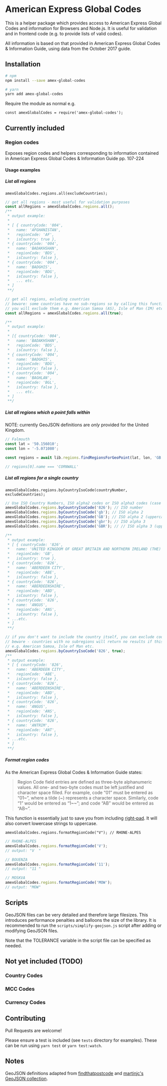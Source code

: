 # American Express Global Codes

This is a helper package which provides access to American Express Global Codes and information for Browsers and Node.js. It is useful for validation and in frontend code (e.g. to provide lists of valid codes).

All information is based on that provided in American Express Global Codes & Information Guide, using data from the October 2017 guide.

## Installation

```bash
# npm
npm install --save amex-global-codes

# yarn
yarn add amex-global-codes
```

Require the module as normal e.g.

`const amexGlobalCodes = require('amex-global-codes');`

## Currently included

### Region codes

Exposes region codes and helpers corresponding to information contained in
American Express Global Codes & Information Guide pp. 107-224

#### Usage examples

##### List all regions

`amexGlobalCodes.regions.all(excludeCountries);`

```javascript
// get all regions - most useful for validation purposes
const allRegions = amexGlobalCodes.regions.all();
/**
 * output example:
 *
 * [ { countryCode: '004',
 *   name: 'AFGHANISTAN',
 *   regionCode: 'AF',
 *   isCountry: true },
 * { countryCode: '004',
 *   name: 'BADAKHSHAN',
 *   regionCode: 'BDS',
 *   isCountry: false },
 * { countryCode: '004',
 *   name: 'BADGHIS',
 *   regionCode: 'BDG',
 *   isCountry: false },
 *   ... etc.
 * ]
 **/

// get all regions, exluding countries
// beware: some countries have no sub-regions so by calling this function
// you will exclude them e.g. American Samoa (AS), Isle of Man (IM) etc.
const allRegions = amexGlobalCodes.regions.all(true);

/**
 * output example:
 *
 * [{ countryCode: '004',
 *   name: 'BADAKHSHAN',
 *   regionCode: 'BDS',
 *   isCountry: false },
 * { countryCode: '004',
 *   name: 'BADGHIS',
 *   regionCode: 'BDG',
 *   isCountry: false },
 * { countryCode: '004',
 *   name: 'BAGHLAN',
 *   regionCode: 'BGL',
 *   isCountry: false },
 *   ... etc.
 * ]
 **/
```

##### List all regions which a point falls within

NOTE: currently GeoJSON definitions are _only_ provided for the United Kingdom.

```javascript
// Falmouth
const lat = '50.156010';
const lon = '-5.071080';

const regions = await lib.regions.findRegionsForGeoPoint(lat, lon, 'GB');

// regions[0].name === 'CORNWALL'
```

##### List all regions for a single country

`amexGlobalCodes.regions.byCountryIsoCode(countryNumber, excludeCountries);`

```javascript
// Use ISO Country Numbers, ISO alpha2 codes or ISO alpha3 codes (case insensitive). The examples below are for United Kingdom
amexGlobalCodes.regions.byCountryIsoCode('826'); // ISO number
amexGlobalCodes.regions.byCountryIsoCode('gb'); // ISO alpha 2
amexGlobalCodes.regions.byCountryIsoCode('GB'); // ISO alpha 2 (uppercase)
amexGlobalCodes.regions.byCountryIsoCode('gbr'); // ISO alpha 3
amexGlobalCodes.regions.byCountryIsoCode('GBR'); // // ISO alpha 3 (uppercase)

/**
 * output example:
 * [ { countryCode: '826',
 *   name: 'UNITED KINGDOM OF GREAT BRITAIN AND NORTHERN IRELAND (THE)',
 *   regionCode: 'GB',
 *   isCountry: true },
 * { countryCode: '826',
 *   name: 'ABERDEEN CITY',
 *   regionCode: 'ABE',
 *   isCountry: false },
 * { countryCode: '826',
 *   name: 'ABERDEENSHIRE',
 *   regionCode: 'ABD',
 *   isCountry: false },
 * { countryCode: '826',
 *   name: 'ANGUS',
 *   regionCode: 'ANS',
 *   isCountry: false },
 * ...etc.
 * ]
 **/

// if you don't want to include the country itself, you can exclude countries
// beware - countries with no subregions will return no results if this flag is used
// e.g. American Samoa, Isle of Man etc.
amexGlobalCodes.regions.byCountryIsoCode('826', true);
/**
 * output example:
 * [ { countryCode: '826',
 *   name: 'ABERDEEN CITY',
 *   regionCode: 'ABE',
 *   isCountry: false },
 * { countryCode: '826',
 *   name: 'ABERDEENSHIRE',
 *   regionCode: 'ABD',
 *   isCountry: false },
 * { countryCode: '826',
 *   name: 'ANGUS',
 *   regionCode: 'ANS',
 *   isCountry: false },
 * { countryCode: '826',
 *   name: 'ANTRIM',
 *   regionCode: 'ANT',
 *   isCountry: false },
 * ...etc.
 * ]
 **/
```

##### Format region codes

As the American Express Global Codes & Information Guide states:

> Region Code field entries are defined as three-byte alphanumeric values. All one- and two-byte codes must be left justified and character space filled. For example, code “01” must be entered as “01~”, where a tilde (~) represents a character space. Similarly, code “1” would be entered as “1~~”; and code “AB” would be entered as “AB~”.

This function is essentially just to save you from including [right-pad](https://www.npmjs.com/package/right-pad). It will also convert lowercase strings to uppercase.

`amexGlobalCodes.regions.formatRegionCode("V"); // RHONE-ALPES`

```javascript
// RHONE-ALPES
amexGlobalCodes.regions.formatRegionCode('V');
// output: "V  "

// BOUENZA
amexGlobalCodes.regions.formatRegionCode('11');
// output: "11 "

// MOSKVA
amexGlobalCodes.regions.formatRegionCode('MOW');
// output: "MOW"
```

## Scripts

GeoJSON files can be very detailed and therefore large filesizes. This introduces performance penalties and balloons the size of the library. It is recommended to run the `scripts/simplify-geojson.js` script after adding or modifying GeoJSON files.

Note that the TOLERANCE variable in the script file can be specified as needed.

## Not yet included (TODO)

### Country Codes

### MCC Codes

### Currency Codes

## Contributing

Pull Requests are welcome!

Please ensure a test is included (see `tests` directory for examples). These can be run using `yarn test` or `yarn test:watch`.

## Notes

GeoJSON definitions adapted from [findthatpostcode](https://findthatpostcode.uk/) and [martinjc's GeoJSON collection](https://github.com/martinjc/UK-GeoJSON).
